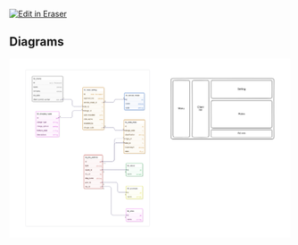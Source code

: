 <p><a target="_blank" href="https://app.eraser.io/workspace/fENPMjbo8O2cKLuslV09" id="edit-in-eraser-github-link"><img alt="Edit in Eraser" src="https://firebasestorage.googleapis.com/v0/b/second-petal-295822.appspot.com/o/images%2Fgithub%2FOpen%20in%20Eraser.svg?alt=media&amp;token=968381c8-a7e7-472a-8ed6-4a6626da5501"></a></p>




<!-- eraser-additional-content -->
## Diagrams
<!-- eraser-additional-files -->
<a href="/RATES AND COST MANAGEMENT-entity-relationship-1.eraserdiagram" data-element-id="LjDFpj2PL1lzYMgBaP-sd"><img src="/.eraser/fENPMjbo8O2cKLuslV09___sKkFHJpiYsXPcATzOBluVMUS1rx2___---diagram----50c60457575e0b89611d6daf757239f2.png" alt="" data-element-id="LjDFpj2PL1lzYMgBaP-sd" /></a>
<!-- end-eraser-additional-files -->
<!-- end-eraser-additional-content -->
<!--- Eraser file: https://app.eraser.io/workspace/fENPMjbo8O2cKLuslV09 --->